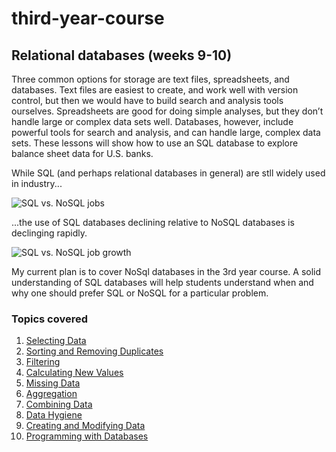 # third-year-course

## Relational databases (weeks 9-10)
Three common options for storage are text files, spreadsheets, and databases. Text files are easiest to create, and work well with version control, but then we would have to build search and analysis tools ourselves. Spreadsheets are good for doing simple analyses, but they don’t handle large or complex data sets well. Databases, however, include powerful tools for search and analysis, and can handle large, complex data sets. These lessons will show how to use an SQL database to explore balance sheet data for U.S. banks.

While SQL (and perhaps relational databases in general) are stll widely used in industry...

![SQL vs. NoSQL jobs](http://www.indeed.com/trendgraph/jobgraph.png?q=SQL%2C+NoSQL)

...the use of SQL databases declining relative to NoSQL databases is declinging rapidly.

![SQL vs. NoSQL job growth](http://www.indeed.com/trendgraph/jobgraph.png?q=SQL%2C+NoSQL&relative=1)

My current plan is to cover NoSql databases in the 3rd year course. A solid understanding of SQL databases will help students understand when and why one should prefer SQL or NoSQL for a particular problem.

### Topics covered

1. [Selecting Data](http://swcarpentry.github.io/sql-novice-survey/01-select.html)
2. [Sorting and Removing Duplicates](http://swcarpentry.github.io/sql-novice-survey/02-sort-dup.html)
3. [Filtering](http://swcarpentry.github.io/sql-novice-survey/03-filter.html)
4. [Calculating New Values](http://swcarpentry.github.io/sql-novice-survey/04-calc.html)
5. [Missing Data](http://swcarpentry.github.io/sql-novice-survey/05-null.html)
6. [Aggregation](http://swcarpentry.github.io/sql-novice-survey/06-agg.html)
7. [Combining Data](http://swcarpentry.github.io/sql-novice-survey/07-join.html)
8. [Data Hygiene](http://swcarpentry.github.io/sql-novice-survey/08-hygiene.html)
9. [Creating and Modifying Data](http://swcarpentry.github.io/sql-novice-survey/09-create.html)
10. [Programming with Databases](http://swcarpentry.github.io/sql-novice-survey/10-prog.html)
